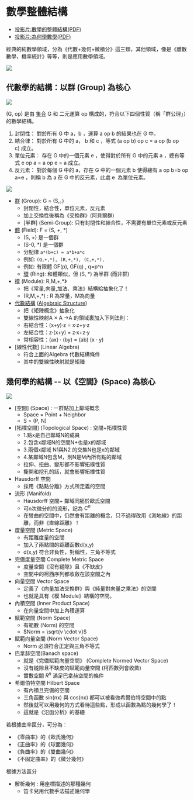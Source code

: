 # 數學整體結構

* [投影片:數學的整體結構(PDF)](https://cccbook.github.io/math4code/docs/10minMathOverview.pdf)
* [投影片:為何學數學(PDF)](https://cccbook.github.io/math4code/docs/WhyMath.pdf)

經典的純數學領域，分為《代數+幾何+微積分》這三類，其他領域，像是《離散數學，機率統計》等等，則是應用數學領域。

![](../img/MathStructure.png)

## 代數學的結構：以群 (Group) 為核心

[群]:https://zh.wikipedia.org/zh-tw/%E7%BE%A4
[體]:https://zh.wikipedia.org/zh-tw/%E5%9F%9F_(%E6%95%B0%E5%AD%A6)
[環]:https://zh.wikipedia.org/zh-tw/%E7%8E%AF_(%E4%BB%A3%E6%95%B0)
[模]:https://zh.wikipedia.org/zh-tw/%E6%A8%A1

[代數結構]:https://zh.wikipedia.org/wiki/%E4%BB%A3%E6%95%B0%E7%BB%93%E6%9E%84
[Algebraic Structure]:https://en.wikipedia.org/wiki/Algebraic_structure

![](../img/AlgebraStructure.png)

(G, op) 是由 [集合](_Set) G 和 二元運算 op 構成的，符合以下四個性質（稱「群公理」）的數學結構。

1. 封閉性： 對於所有 G 中 a，b ，運算 a op b 的結果也在 G 中。
2. 結合律： 對於所有 G 中的 a， b 和 c ，等式 (a op b) op c = a op (b op c) 成立。
3. 單位元素： 存在 G 中的一個元素 e ，使得對於所有 G 中的元素 a ，總有等式 e op a = a op e = a 成立。
4. 反元素： 對於每個 G 中的 a，存在 G 中的一個元素 b 使得總有 a op b=b op a=e ，則稱 b 為 a 在 G 中的反元素，此處 e  為單位元素。

![](../img/GroupStructure.png)

* [群] (Group): G = (S,。)
    * 封閉性，結合性，單位元素，反元素
    * 加上交換性後稱為《交換群》(阿貝爾群)
    * [半群] (Semi-Group): 只有封閉性和結合性，不需要有單位元素或反元素
* [體] (Field): F = (S, +, *)
    * (S, +) 是一個群
    * (S-0, *) 是一個群
    * 分配律 `a*(b+c) = a*b+a*c`
    * 例如: `(Q,+,*), (R,+,*), (C,+,*), `
    * 例如: 有限體 GF(p), GF(q) , q=p^n
    * [環] (Ring): 和體類似，但 (S, *) 為半群 (而非群)
* [模] (Module): R,M,+,*》
    * 把《常量,向量,加法、乘法》結構給抽象化了！
    * (R,M,+,*) : R 為常量，M為向量
* [代數結構] ([Algebraic Structure])
    * 把《矩陣概念》抽象化
    * 雙線性映射A × A →A 的領域裏加入下列法則：
    * 右結合性：(x+y)·z = x·z+y·z
    * 左結合性：z·(x+y) = z·x+z·y
    * 常相容性：(ax) · (by) = (ab) (x · y)
* [線性代數] (Linear Algebra)
    * 符合上面的Algebra 代數結構條件
    * 其中的雙線性映射就是矩陣

## 幾何學的結構 -- 以《空間》(Space) 為核心

![](../img/SpaceStructure.png)


* [空間] (Space) : 一群點加上鄰域概念
    * Space = Point + Neighbor
    * S = (P, N)
* [拓樸空間] (Topological Space) : 空間+拓樸性質
    * 1.點x是自己鄰域N的成員
    * 2.包含x鄰域N的空間N+也是x的鄰域
    * 3.兩個x鄰域 N1與N2 的交集N也是x的鄰域
    * 4.某鄰域N包含M，則N是M內所有點的鄰域
    * 拉伸、扭曲、變形都不影響拓樸性質
    * 撕開和挖孔的話，就會影響拓樸性質
* Hausdorff 空間
    * 採用《點點分離》方式所定義的空間
* 流形 (Manifold)
    * Hausdorff 空間+ 鄰域同胚於歐氏空間
    * 可n次微分的的流形，記為 $C^n$
    * 在彎曲的空間中，仍然會有距離的概念，只不過得改用《測地線》的距離，而非《直線距離》！
* 度量空間 (Metric Space)
    * 有距離度量的空間
    * 加入了兩點間的距離函數d(x,y)
    * d(x,y) 符合非負性，對稱性，三角不等式
* 完備度量空間 Complete Metric Space
    * 度量空間《沒有縫隙》且《不缺皮》
    * 空間中的柯西序列都收斂在該空間之內
* 向量空間 Vector Space
    * 定義了《向量加法交換群》與《純量對向量之乘法》的空間
    * 也就是具有《模 Module》結構的空間。
* 內積空間 (Inner Product Space)
    * 在向量空間中加上內積運算
* 賦範空間 (Norm Space)
    * 有範數 (Norm) 的空間
    * $Norm = \sqrt{v \cdot v}$
* 賦範向量空間 (Norm Vector Space)
    * Norm 必須符合正定與三角不等式
* 巴拿赫空間(Banach space)
    * 就是《完備賦範向量空間》 (Complete Normed Vector Space)
    * 沒有縫隙且不缺皮的賦範向量空間 (柯西數列會收斂)
    * 實數空間 $R^n$ 滿足巴拿赫空間的條件
* 希爾伯特空間 Hilbert Space
    * 有內積且完備的空間
    * 三角函數 sin(nx) 與 cos(nx) 都可以被看做希爾伯特空間中的點
    * 然後就可以用幾何的方式看待這些點，形成以函數為點的幾何學了！
    * 這就是《氾函分析》的基礎

若根據曲率區分，可分為：

* 《零曲率》的《歐氏幾何》
* 《正曲率》的《球面幾何》
* 《負曲率》的《雙曲幾何》
* 《不固定曲率》的《微分幾何》

根據方法區分

* 解析幾何 : 用座標描述的那種幾何
    * 笛卡兒用代數手法描述幾何學

